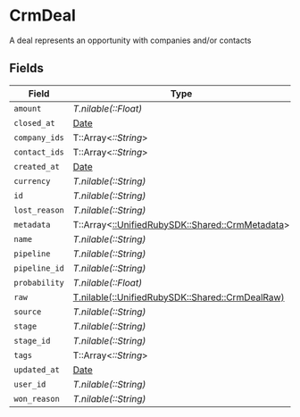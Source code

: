 # CrmDeal

A deal represents an opportunity with companies and/or contacts


## Fields

| Field                                                                                 | Type                                                                                  | Required                                                                              | Description                                                                           |
| ------------------------------------------------------------------------------------- | ------------------------------------------------------------------------------------- | ------------------------------------------------------------------------------------- | ------------------------------------------------------------------------------------- |
| `amount`                                                                              | *T.nilable(::Float)*                                                                  | :heavy_minus_sign:                                                                    | N/A                                                                                   |
| `closed_at`                                                                           | [Date](https://ruby-doc.org/stdlib-2.6.1/libdoc/date/rdoc/Date.html)                  | :heavy_minus_sign:                                                                    | N/A                                                                                   |
| `company_ids`                                                                         | T::Array<*::String*>                                                                  | :heavy_minus_sign:                                                                    | N/A                                                                                   |
| `contact_ids`                                                                         | T::Array<*::String*>                                                                  | :heavy_minus_sign:                                                                    | N/A                                                                                   |
| `created_at`                                                                          | [Date](https://ruby-doc.org/stdlib-2.6.1/libdoc/date/rdoc/Date.html)                  | :heavy_minus_sign:                                                                    | N/A                                                                                   |
| `currency`                                                                            | *T.nilable(::String)*                                                                 | :heavy_minus_sign:                                                                    | N/A                                                                                   |
| `id`                                                                                  | *T.nilable(::String)*                                                                 | :heavy_minus_sign:                                                                    | N/A                                                                                   |
| `lost_reason`                                                                         | *T.nilable(::String)*                                                                 | :heavy_minus_sign:                                                                    | N/A                                                                                   |
| `metadata`                                                                            | T::Array<[::UnifiedRubySDK::Shared::CrmMetadata](../../models/shared/crmmetadata.md)> | :heavy_minus_sign:                                                                    | N/A                                                                                   |
| `name`                                                                                | *T.nilable(::String)*                                                                 | :heavy_minus_sign:                                                                    | N/A                                                                                   |
| `pipeline`                                                                            | *T.nilable(::String)*                                                                 | :heavy_minus_sign:                                                                    | N/A                                                                                   |
| `pipeline_id`                                                                         | *T.nilable(::String)*                                                                 | :heavy_minus_sign:                                                                    | N/A                                                                                   |
| `probability`                                                                         | *T.nilable(::Float)*                                                                  | :heavy_minus_sign:                                                                    | N/A                                                                                   |
| `raw`                                                                                 | [T.nilable(::UnifiedRubySDK::Shared::CrmDealRaw)](../../models/shared/crmdealraw.md)  | :heavy_minus_sign:                                                                    | N/A                                                                                   |
| `source`                                                                              | *T.nilable(::String)*                                                                 | :heavy_minus_sign:                                                                    | N/A                                                                                   |
| `stage`                                                                               | *T.nilable(::String)*                                                                 | :heavy_minus_sign:                                                                    | N/A                                                                                   |
| `stage_id`                                                                            | *T.nilable(::String)*                                                                 | :heavy_minus_sign:                                                                    | N/A                                                                                   |
| `tags`                                                                                | T::Array<*::String*>                                                                  | :heavy_minus_sign:                                                                    | N/A                                                                                   |
| `updated_at`                                                                          | [Date](https://ruby-doc.org/stdlib-2.6.1/libdoc/date/rdoc/Date.html)                  | :heavy_minus_sign:                                                                    | N/A                                                                                   |
| `user_id`                                                                             | *T.nilable(::String)*                                                                 | :heavy_minus_sign:                                                                    | N/A                                                                                   |
| `won_reason`                                                                          | *T.nilable(::String)*                                                                 | :heavy_minus_sign:                                                                    | N/A                                                                                   |